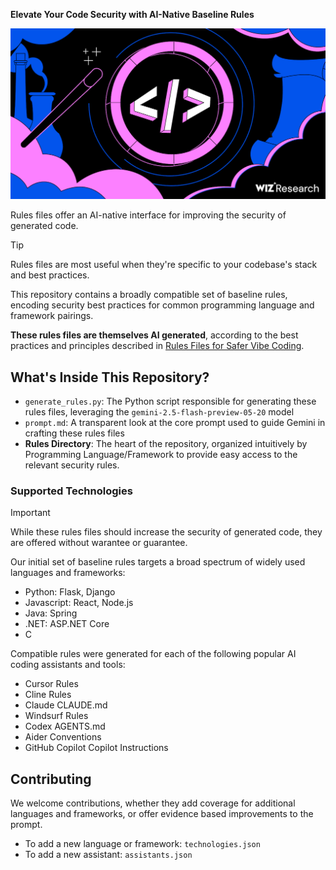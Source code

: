 **Elevate Your Code Security with AI-Native Baseline Rules**

![(Baseline) Secure Rules Files](./assets/header-art.png)

Rules files offer an AI-native interface for improving the security of generated code.

> [!TIP]
> Rules files are most useful when they're specific to your codebase's stack and best practices.

This repository contains a broadly compatible set of baseline rules, encoding security best practices for common programming language and framework pairings.

**These rules files are themselves AI generated**, according to the best practices and principles described in [Rules Files for Safer Vibe Coding](https://www.wiz.io/blog/safer-vibe-coding-rules-files).

## What's Inside This Repository?

- `generate_rules.py`: The Python script responsible for generating these rules files, leveraging the `gemini-2.5-flash-preview-05-20` model
- `prompt.md`: A transparent look at the core prompt used to guide Gemini in crafting these rules files
- **Rules Directory**: The heart of the repository, organized intuitively by Programming Language/Framework to provide easy access to the relevant security rules.

### Supported Technologies

> [!IMPORTANT]
> While these rules files should increase the security of generated code, they are offered without warantee or guarantee.

Our initial set of baseline rules targets a broad spectrum of widely used languages and frameworks:
- Python: Flask, Django
- Javascript: React, Node.js
- Java: Spring
- .NET: ASP.NET Core
- C

Compatible rules were generated for each of the following popular AI coding assistants and tools:
- Cursor Rules
- Cline Rules
- Claude CLAUDE.md
- Windsurf Rules
- Codex AGENTS.md
- Aider Conventions
- GitHub Copilot Copilot Instructions

## Contributing

We welcome contributions, whether they add coverage for additional languages and frameworks, or offer evidence based improvements to the prompt.

- To add a new language or framework: `technologies.json`
- To add a new assistant: `assistants.json`